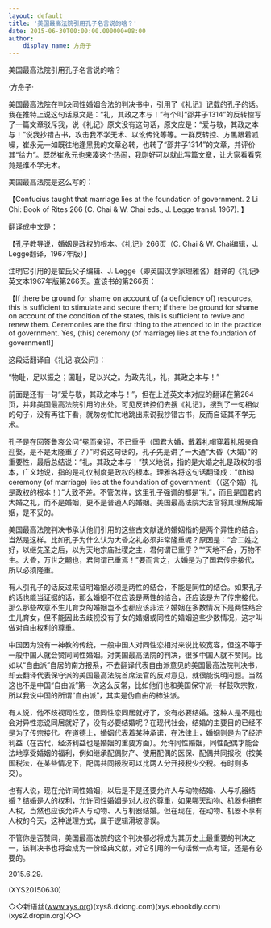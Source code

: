 ```yaml
---
layout: default
title: '美国最高法院引用孔子名言说的啥？'
date: 2015-06-30T00:00:00.000000+08:00
author:
    display_name: 方舟子
---
```


美国最高法院引用孔子名言说的啥？

·方舟子·

美国最高法院在判决同性婚姻合法的判决书中，引用了《礼记》记载的孔子的话。我在推特上说这句话原文是：“礼，其政之本与！”有个叫“邵井子1314”的反转控写了一篇文章驳斥我，说《礼记》原文没有这句话，原文应是：“爱与敬，其政之本与！”说我抄错古书，攻击我不学无术、以讹传讹等等。一群反转控、方黑跟着呱噪，崔永元一如既往地逢黑我的文章必转，也转了“邵井子1314”的文章，并评价其“给力”。既然崔永元也来凑这个热闹，我刚好可以就此写篇文章，让大家看看究竟是谁不学无术。

美国最高法院是这么写的：

【Confucius taught that marriage lies at the foundation of government. 2 Li Chi: Book of Rites 266 (C. Chai & W. Chai eds., J. Legge transl. 1967). 】

翻译成中文是：

【孔子教导说，婚姻是政权的根本。《礼记》266页（C. Chai & W. Chai编辑，J. Legge翻译，1967年版）】

注明它引用的是翟氏父子编辑、J. Legge（即英国汉学家理雅各）翻译的《礼记》英文本1967年版第266页。查该书的第266页：

【If there be ground for shame on account of (a deficiency of) resources, this is sufficient to stimulate and secure them; if there be ground for shame on account of the condition of the states, this is sufficient to revive and renew them. Ceremonies are the first thing to the attended to in the practice of government. Yes, (this) ceremony (of marriage) lies at the foundation of government!】

这段话翻译自《礼记·哀公问》：

“物耻，足以振之；国耻，足以兴之。为政先礼，礼，其政之本与！”

前面是还有一句“爱与敬，其政之本与！”，但在上述英文本对应的翻译在第264页，并非美国最高法院引用的出处。可见反转控们去搜《礼记》，搜到了一句相似的句子，没有再往下看，就匆匆忙忙地跳出来说我抄错古书，反而自证其不学无术。

孔子是在回答鲁哀公问“冕而亲迎，不已重乎（国君大婚，戴着礼帽穿着礼服亲自迎娶，是不是太隆重了？）”时说这句话的，孔子先是讲了一大通“大昏（大婚）”的重要性，最后总结说：“礼，其政之本与！”狭义地说，指的是大婚之礼是政权的根本，广义地说，指的是礼仪制度是政权的根本。理雅各将这句话翻译成：“(this) ceremony (of marriage) lies at the foundation of government!（（这个婚）礼是政权的根本！）”大致不差。不管怎样，这里孔子强调的都是“礼”，而且是国君的大婚之礼，而不是婚姻，更不是普通人的婚姻。美国最高法院大法官将其理解成婚姻，是不妥的。

美国最高法院判决书承认他们引用的这些古文献说的婚姻指的是两个异性的结合。当然是这样。比如孔子为什么认为大昏之礼必须非常隆重呢？原因是：“合二姓之好，以继先圣之后，以为天地宗庙社稷之主，君何谓已重乎？”“天地不合，万物不生。大昏，万世之嗣也，君何谓已重焉！”要而言之，大婚是为了国君传宗接代，所以必须隆重。

有人引孔子的话反过来证明婚姻必须是两性的结合，不能是同性的结合。如果孔子的话也能当证据的话，那么婚姻不仅应该是两性的结合，还应该是为了传宗接代。那么那些故意不生儿育女的婚姻岂不也都应该非法？婚姻在多数情况下是两性结合生儿育女，但不能因此去歧视没有子女的婚姻或同性的婚姻这些少数情况，这才叫做对自由权利的尊重。

中国因为没有一神教的传统，一般中国人对同性恋相对来说比较宽容，但这不等于一般中国人就会赞同同性婚姻。对美国最高法院的判决，很多中国人就不赞同。比如以“自由派”自居的南方报系，不去翻译代表自由派意见的美国最高法院判决书，却去翻译代表保守派的美国最高法院首席法官的反对意见，就很能说明问题。当然这也不是中国“自由派”第一次这么反常，比如他们也和美国保守派一样鼓吹宗教，所以我说中国的所谓“自由派”，其实是伪自由的柿油派。

有人说，他不歧视同性恋，但同性恋同居就好了，没有必要结婚。这种人是不是也会对异性恋说同居就好了，没有必要结婚呢？在现代社会，结婚的主要目的已经不是为了传宗接代。在道德上，婚姻代表着某种承诺，在法律上，婚姻则是为了经济利益（在古代，经济利益也是婚姻的重要方面）。允许同性婚姻，同性配偶才能合法地享受婚姻的福利，例如继承配偶财产、使用配偶的医保、配偶共同报税（按美国税法，在某些情况下，配偶共同报税可以比两人分开报税少交税。有时则多交）。

也有人说，现在允许同性婚姻，以后是不是还要允许人与动物结婚、人与机器结婚？结婚是人的权利，允许同性婚姻是对人权的尊重，如果哪天动物、机器也拥有人权，当然也应该允许人与动物、人与机器结婚。但在现在，在动物、机器不享有人权的今天，这种说理方式，属于逻辑滑坡谬误。

不管你是否赞同，美国最高法院的这个判决都必将成为其历史上最重要的判决之一，该判决书也将会成为一份经典文献，对它引用的一句话做一点考证，还是有必要的。

2015.6.29.

(XYS20150630)

◇◇新语丝(www.xys.org)(xys8.dxiong.com)(xys.ebookdiy.com)(xys2.dropin.org)◇◇


